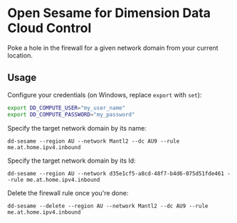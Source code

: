 # Open Sesame for Dimension Data Cloud Control

Poke a hole in the firewall for a given network domain from your current location.

## Usage

Configure your credentials (on Windows, replace `export` with `set`):
```bash
export DD_COMPUTE_USER="my_user_name"
export DD_COMPUTE_PASSWORD="my_password"
```

Specify the target network domain by its name:
```
dd-sesame --region AU --network Mantl2 --dc AU9 --rule me.at.home.ipv4.inbound
```

Specify the target network domain by its Id:
```
dd-sesame --region AU --network d35e1cf5-a8cd-48f7-b4d6-075d51fde461 --rule me.at.home.ipv4.inbound
```

Delete the firewall rule once you're done:
```
dd-sesame --delete --region AU --network Mantl2 --dc AU9 --rule me.at.home.ipv4.inbound
```
